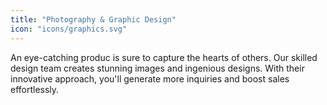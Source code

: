 ```yaml
---
title: "Photography & Graphic Design"
icon: "icons/graphics.svg"
---
```


An eye-catching produc  is sure to capture the hearts of others. Our skilled design team creates stunning images and ingenious designs. With their innovative approach, you'll generate more inquiries and boost sales effortlessly.